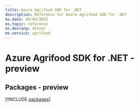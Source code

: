 ```yaml
---
title: Azure Agrifood SDK for .NET
description: Reference for Azure Agrifood SDK for .NET
ms.date: 06/09/2025
ms.topic: reference
ms.devlang: dotnet
ms.service: agrifood
---
```

# Azure Agrifood SDK for .NET - preview
## Packages - preview
[!INCLUDE [packages](agrifood-index.md)]